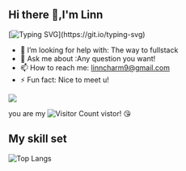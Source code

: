 ## Hi there 👋,I'm Linn
[![Typing SVG](https://readme-typing-svg.demolab.com?font=Fira+Code&pause=1000&color=3AB2FF&width=435&lines=Welecome+to+my+home+page%E2%98%80%EF%B8%8F;Practice+makes+perfect!)](https://git.io/typing-svg)
- 🤔 I’m looking for help with: The way to fullstack
- 💬 Ask me about :Any question you want!
- 📫 How to reach me: [linncharm9@gmail.com](linncharm9@gmail.com)
- ⚡ Fun fact: Nice to meet u!

![](https://github-readme-stats.vercel.app/api?username=Linncharm&show_icons=true&theme=dracula)

you are my ![Visitor Count](https://profile-counter.glitch.me/Linncharm/count.svg) vistor! :kissing_heart:

## My skill set
![Top Langs](https://github-readme-stats.vercel.app/api/top-langs/?username=Linncharm&layout=compact&theme=tokyonight)
